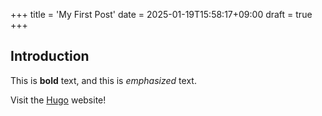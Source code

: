+++
title = 'My First Post'
date = 2025-01-19T15:58:17+09:00
draft = true
+++

## Introduction

This is **bold** text, and this is *emphasized* text.

Visit the [Hugo](https://gohugo.io) website!